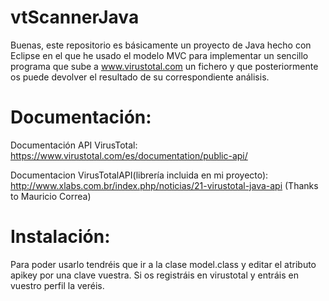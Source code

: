 vtScannerJava
=============

Buenas, este repositorio es básicamente un proyecto de Java hecho con Eclipse en el que he usado el modelo MVC para implementar un sencillo programa que sube a www.virustotal.com un fichero y que posteriormente os puede devolver el resultado de su correspondiente análisis.


Documentación:
=========
Documentación API VirusTotal: https://www.virustotal.com/es/documentation/public-api/

Documentacion VirusTotalAPI(librería incluida en mi proyecto): http://www.xlabs.com.br/index.php/noticias/21-virustotal-java-api (Thanks to Mauricio Correa)

Instalación:
=========
Para poder usarlo tendréis que ir a la clase model.class y editar el atributo apikey por una clave vuestra. Si os registráis en virustotal y entráis en vuestro perfil la veréis.
